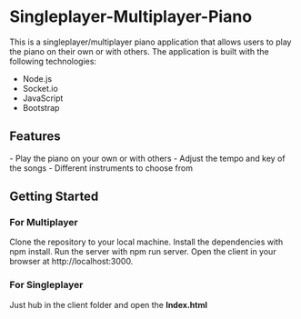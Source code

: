 # Singleplayer-Multiplayer-Piano
This is a singleplayer/multiplayer piano application that allows users to play the piano on their own or with others. The application is built with the following technologies:
<ul>
  <li>Node.js</li>
  <li>Socket.io</li>
  <li>JavaScript</li>
  <li>Bootstrap</li>
</ul>

<h2>Features</h2>
- Play the piano on your own or with others
- Adjust the tempo and key of the songs
- Different instruments to choose from

<h2>Getting Started</h2>
<h3>For Multiplayer</h3>
Clone the repository to your local machine.
Install the dependencies with npm install.
Run the server with npm run server.
Open the client in your browser at http://localhost:3000.
<h3>For Singleplayer</h3>
Just hub in the client folder and open the <strong>Index.html</strong>

